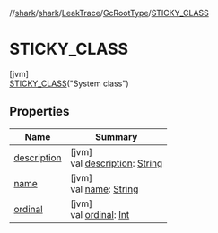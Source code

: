 //[shark](../../../../../index.md)/[shark](../../../index.md)/[LeakTrace](../../index.md)/[GcRootType](../index.md)/[STICKY_CLASS](index.md)

# STICKY_CLASS

[jvm]\
[STICKY_CLASS](index.md)("System class")

## Properties

| Name | Summary |
|---|---|
| [description](../description.md) | [jvm]<br>val [description](../description.md): [String](https://kotlinlang.org/api/latest/jvm/stdlib/kotlin/-string/index.html) |
| [name](../../../-on-analysis-progress-listener/-step/-p-a-r-s-i-n-g_-h-e-a-p_-d-u-m-p/index.md#-372974862%2FProperties%2F-1562156115) | [jvm]<br>val [name](../../../-on-analysis-progress-listener/-step/-p-a-r-s-i-n-g_-h-e-a-p_-d-u-m-p/index.md#-372974862%2FProperties%2F-1562156115): [String](https://kotlinlang.org/api/latest/jvm/stdlib/kotlin/-string/index.html) |
| [ordinal](../../../-on-analysis-progress-listener/-step/-p-a-r-s-i-n-g_-h-e-a-p_-d-u-m-p/index.md#-739389684%2FProperties%2F-1562156115) | [jvm]<br>val [ordinal](../../../-on-analysis-progress-listener/-step/-p-a-r-s-i-n-g_-h-e-a-p_-d-u-m-p/index.md#-739389684%2FProperties%2F-1562156115): [Int](https://kotlinlang.org/api/latest/jvm/stdlib/kotlin/-int/index.html) |
